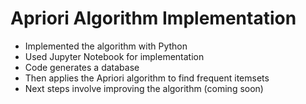 # Apriori Algorithm Implementation

- Implemented the algorithm with Python
- Used Jupyter Notebook for implementation
- Code generates a database
- Then applies the Apriori algorithm to find frequent itemsets
- Next steps involve improving the algorithm (coming soon)
